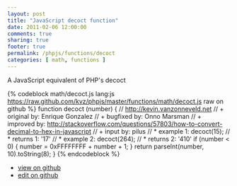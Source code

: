 ```yaml
---
layout: post
title: "JavaScript decoct function"
date: 2011-02-06 12:00:00
comments: true
sharing: true
footer: true
permalink: /phpjs/functions/decoct
categories: [ math, functions ]
---
```

A JavaScript equivalent of PHP's decoct
<!-- more -->
{% codeblock math/decoct.js lang:js https://raw.github.com/kvz/phpjs/master/functions/math/decoct.js raw on github %}
function decoct (number) {
    // http://kevin.vanzonneveld.net
    // +   original by: Enrique Gonzalez
    // +   bugfixed by: Onno Marsman
    // +   improved by: http://stackoverflow.com/questions/57803/how-to-convert-decimal-to-hex-in-javascript
    // +   input by: pilus
    // *     example 1: decoct(15);
    // *     returns 1: '17'
    // *     example 2: decoct(264); 
    // *     returns 2: '410'
    if (number < 0) {
        number = 0xFFFFFFFF + number + 1;
    }
    return parseInt(number, 10).toString(8);
}
{% endcodeblock %}
<ul>
 <li><a href="https://github.com/kvz/phpjs/blob/master/functions/math/decoct.js">view on github</a></li>
 <li><a href="https://github.com/kvz/phpjs/edit/master/functions/math/decoct.js">edit on github</a></li>
</ul>
